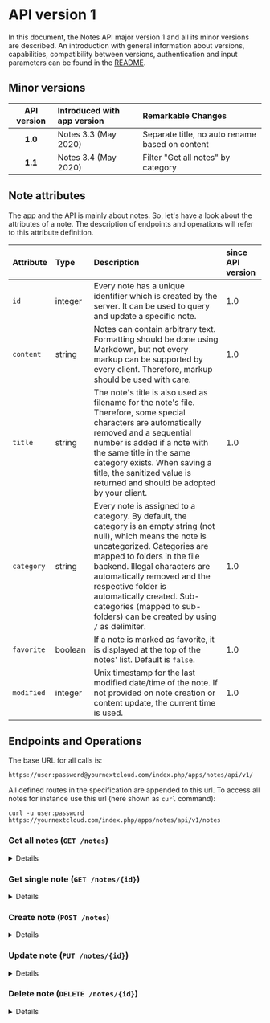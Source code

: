 # API version 1

In this document, the Notes API major version 1 and all its minor versions are described. An introduction with general information about versions, capabilities, compatibility between versions, authentication and input parameters can be found in the [README](README.md).


## Minor versions

| API version | Introduced with app version | Remarkable Changes |
|:-----------:|:----------------------------|:-------------------|
|  **1.0**    | Notes 3.3 (May 2020)        | Separate title, no auto rename based on content |
|  **1.1**    | Notes 3.4 (May 2020)        | Filter "Get all notes" by category |



## Note attributes

The app and the API is mainly about notes. So, let's have a look about the attributes of a note. The description of endpoints and operations will refer to this attribute definition.

| Attribute | Type | Description | since API version |
|:----------|:-----|:-------------------------|:-------------------|
| `id` | integer | Every note has a unique identifier which is created by the server. It can be used to query and update a specific note. | 1.0 |
| `content` | string | Notes can contain arbitrary text. Formatting should be done using Markdown, but not every markup can be supported by every client. Therefore, markup should be used with care. | 1.0 |
| `title` | string | The note's title is also used as filename for the note's file. Therefore, some special characters are automatically removed and a sequential number is added if a note with the same title in the same category exists. When saving a title, the sanitized value is returned and should be adopted by your client. | 1.0 |
| `category` | string | Every note is assigned to a category. By default, the category is an empty string (not null), which means the note is uncategorized. Categories are mapped to folders in the file backend. Illegal characters are automatically removed and the respective folder is automatically created. Sub-categories (mapped to sub-folders) can be created by using `/` as delimiter. | 1.0 |
| `favorite` | boolean | If a note is marked as favorite, it is displayed at the top of the notes' list. Default is `false`. | 1.0 |
| `modified` | integer | Unix timestamp for the last modified date/time of the note. If not provided on note creation or content update, the current time is used. | 1.0 |


## Endpoints and Operations

The base URL for all calls is:

    https://user:password@yournextcloud.com/index.php/apps/notes/api/v1/

All defined routes in the specification are appended to this url. To access all notes for instance use this url (here shown as `curl` command):

    curl -u user:password https://yournextcloud.com/index.php/apps/notes/api/v1/notes



### Get all notes (`GET /notes`)
<details><summary>Details</summary>

#### Request parameters
| Parameter | Type | Description | since API version |
|:------|:-----|:-----|:-----|
| `category` | string, optional | Filter the result by category name, e.g. `?category=recipes`. Notes with another category are not included in the result. *Compatibility note:* in API v1.0, this parameter is ignored; i.e., the result contains all notes regardless of this parameter. | 1.1 |
| `exclude` | string, optional | Fields which should be excluded from response, seperated with a comma e.g.: `?exclude=content,title`. You can use this in order to reduce transferred data size if you are interested in specific attributes, only. | 1.0 |
| `purgeBefore` | integer, optional | All notes without change before of this Unix timestamp are purged from the response, i.e. only the attribute `id` is included. You should use the Unix timestamp value from the last request's HTTP response header `Last-Modified` in order to reduce transferred data size. | 1.0 |
| `If-None-Match` | HTTP header, optional | Use this in order to reduce transferred data size (see [HTTP ETag](https://en.wikipedia.org/wiki/HTTP_ETag)). You should use the value from the last request's HTTP response header `ETag`. | 1.0 |

#### Response
##### 200 OK
- **HTTP Header**: `ETag` (see [HTTP ETag](https://en.wikipedia.org/wiki/HTTP_ETag)).
- **Body**: list of notes (see section [Note attributes](#note-attributes)), example:
```js
[
    {
        "id": 76,
        "modified": 1376753464,
        "title": "New note",
        "category": "sub-directory",
        "content": "New note\n and something more",
        "favorite": false
    }, // etc
]
```

##### 401 Unauthorized
No valid authentication credentials supplied.
</details>


### Get single note (`GET /notes/{id}`)
<details><summary>Details</summary>

#### Request parameters
| Parameter | Type | Description |
|:------|:-----|:-----|
| `id` | integer, required (path) | ID of the note to query. |

#### Response
##### 200 OK
- **Body**: note (see section [Note attributes](#note-attributes)), example:
```js
{
    "id": 76,
    "modified": 1376753464,
    "title": "New note",
    "category": "sub-directory",
    "content": "New note\n and something more",
    "favorite": false
}
```
##### 400 Bad Request
Invalid ID supplied.

##### 401 Unauthorized
No valid authentication credentials supplied.

##### 404 Not Found
Note not found.
</details>


### Create note (`POST /notes`)
<details><summary>Details</summary>

#### Request parameters
- **Body**: See section [Note attributes](#note-attributes) (except for `id`).  All attributes are optional. Example: 
```js
{
    "title": "New note",
    "category": "Category/Sub Category",
    "content": "New note\n and something more",
}
```

#### Response
##### 200 OK
- **Body**: note (see section [Note attributes](#note-attributes)), example see section [Get single note](#get-single-note-get-notesid).

##### 400 Bad Request
Invalid ID supplied.

##### 401 Unauthorized
No valid authentication credentials supplied.

##### 507 Insufficient Storage
Not enough free storage for saving the note's content.
</details>


### Update note (`PUT /notes/{id}`)
<details><summary>Details</summary>

#### Request parameters
| Parameter | Type | Description |
|:------|:-----|:-----|
| `id` | integer, required (path) | ID of the note to update. |
- **Body**: See section [Note attributes](#note-attributes) (except for `id`).  All attributes are optional. Example see section [Create note](#create-note-post-notes).

#### Response
##### 200 OK
- **Body**: note (see section [Note attributes](#note-attributes)), example see section [Get single note](#get-single-note-get-notesid).

##### 400 Bad Request
Invalid ID supplied.

##### 401 Unauthorized
No valid authentication credentials supplied.

##### 404 Not Found
Note not found.

##### 507 Insufficient Storage
Not enough free storage for saving the note's content.
</details>


### Delete note (`DELETE /notes/{id}`)
<details><summary>Details</summary>

#### Request parameters
| Parameter | Type | Description |
|:------|:-----|:-----|
| `id` | integer, required (path) | ID of the note to delete. |

#### Response
##### 200 OK
Note is deleted.

##### 400 Bad Request
Invalid ID supplied.

##### 401 Unauthorized
No valid authentication credentials supplied.

##### 404 Not Found
Note not found.
</details>
